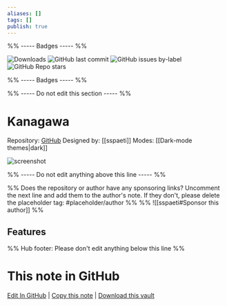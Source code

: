 ```yaml
---
aliases: []
tags: []
publish: true
---
```


%% ----- Badges ----- %%

![Downloads](https://img.shields.io/badge/downloads-1785-573E7A?style=for-the-badge&logo=)
![GitHub last commit](https://img.shields.io/github/last-commit/sspaeti/obsidian_kanagawa?color=573E7A&label=last%20update&logo=github&style=for-the-badge)
![GitHub issues by-label](https://img.shields.io/github/issues/sspaeti/obsidian_kanagawa/help%20wanted?color=573E7A&logo=github&style=for-the-badge)
![GitHub Repo stars](https://img.shields.io/github/stars/sspaeti/obsidian_kanagawa?color=573E7A&logo=github&style=for-the-badge)

%% ----- Badges ----- %%

%% ----- Do not edit this section ----- %%

# Kanagawa

Repository: [GitHub](https://github.com/sspaeti/obsidian_kanagawa)
Designed by: [[sspaeti]]
Modes: [[Dark-mode themes|dark]]

![screenshot](https://github.com/sspaeti/obsidian_kanagawa/raw/main/dark.png)

%% ----- Do not edit anything above this line ----- %%

%% Does the repository or author have any sponsoring links? Uncomment the next line and add them to the author's note. If they don't, please delete the placeholder tag: #placeholder/author %%
%% ![[sspaeti#Sponsor this author]] %%

## Features

%% Hub footer: Please don't edit anything below this line %%

# This note in GitHub

<span class="git-footer">[Edit In GitHub](https://github.dev/obsidian-community/obsidian-hub/blob/main/02%20-%20Community%20Expansions/02.05%20All%20Community%20Expansions/Themes/Kanagawa.md "git-hub-edit-note") | [Copy this note](https://raw.githubusercontent.com/obsidian-community/obsidian-hub/main/02%20-%20Community%20Expansions/02.05%20All%20Community%20Expansions/Themes/Kanagawa.md "git-hub-copy-note") | [Download this vault](https://github.com/obsidian-community/obsidian-hub/archive/refs/heads/main.zip "git-hub-download-vault") </span>

